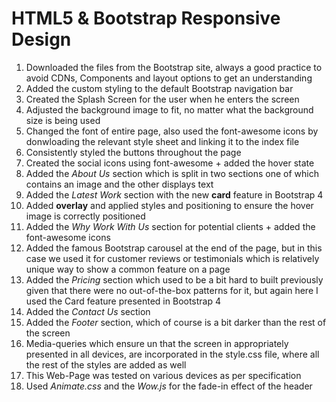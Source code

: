 # HTML5 & Bootstrap Responsive Design

1. Downloaded the files from the Bootstrap site, always a good practice to avoid CDNs, Components and layout options to get an understanding
2. Added the custom styling to the default Bootstrap navigation bar
3. Created the Splash Screen for the user when he enters the screen 
4. Adjusted the background image to fit, no matter what the background size is being used
5. Changed the font of entire page, also used the font-awesome icons by donwloading the relevant style sheet and linking it to the index file 
6. Consistently styled the buttons throughout the page 
7. Created the social icons using font-awesome + added the hover state 
8. Added the *About Us* section which is split in two sections one of which contains an image and the other displays text
9. Added the *Latest Work* section with the new **card** feature in Bootstrap 4
10. Added **overlay** and applied styles and positioning to ensure the hover image is correctly positioned 
11. Added the *Why Work With Us* section for potential clients + added the font-awesome icons
12. Added the famous Bootstrap carousel at the end of the page, but in this case we used it for customer reviews or testimonials which is relatively unique way to show a common feature on a page 
13. Added the *Pricing* section which used to be a bit hard to built previously given that there were no out-of-the-box patterns for it, but again here I used the Card feature presented in Bootstrap 4
14. Added the *Contact Us* section 
15. Added the *Footer* section, which of course is a bit darker than the rest of the screen 
16. Media-queries which ensure un that the screen in appropriately presented in all devices, are incorporated in the style.css file, where all the rest of the styles are added as well 
17. This Web-Page was tested on various devices as per specification 
18. Used *Animate.css* and the *Wow.js* for the fade-in effect of the header
